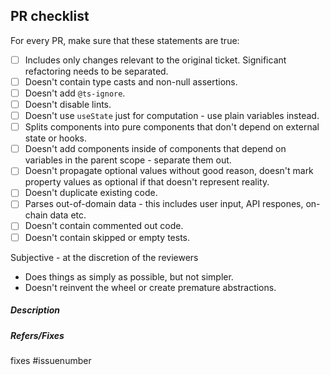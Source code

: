 <!-- 
Thank you for your pull request! Please review the requirements below 
and ensure your pull request has fulfilled all requirements outlined in the target package.
-->

## PR checklist

For every PR, make sure that these statements are true:
- [ ] Includes only changes relevant to the original ticket. Significant refactoring needs to be separated.
- [ ] Doesn't contain type casts and non-null assertions.
- [ ] Doesn't add `@ts-ignore`.
- [ ] Doesn't disable lints.
- [ ] Doesn't use `useState` just for computation - use plain variables instead.
- [ ] Splits components into pure components that don't depend on external state or hooks.
- [ ] Doesn't add components inside of components that depend on variables in the parent scope - separate them out.
- [ ] Doesn't propagate optional values without good reason, doesn't mark property values as optional if that doesn't represent reality.
- [ ] Doesn't duplicate existing code.
- [ ] Parses out-of-domain data - this includes user input, API respones, on-chain data etc.
- [ ] Doesn't contain commented out code.
- [ ] Doesn't contain skipped or empty tests.

Subjective - at the discretion of the reviewers
- Does things as simply as possible, but not simpler.
- Doesn't reinvent the wheel or create premature abstractions.

##### Description

<!-- Describe your changes here. -->

##### Refers/Fixes

fixes #issuenumber
